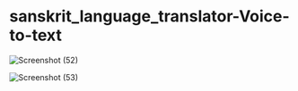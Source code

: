 # sanskrit_language_translator-Voice-to-text


![Screenshot (52)](https://github.com/kishorkumar-it20/sanskrit_language_translator-Voice-to-text/assets/92205078/f92ce12d-b111-41a4-972f-a26a9bcd7b85)

![Screenshot (53)](https://github.com/kishorkumar-it20/sanskrit_language_translator-Voice-to-text/assets/92205078/46faa809-bbb1-4e0a-baf1-144110efbfaf)
